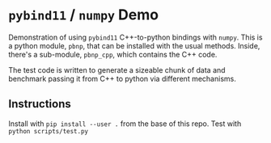 # `pybind11` / `numpy` Demo #

Demonstration of using `pybind11` C++-to-python bindings with `numpy`. This
is a python module, `pbnp`, that can be installed with the usual methods.
Inside, there's a sub-module, `pbnp_cpp`, which contains the C++ code.

The test code is written to generate a sizeable chunk of data and benchmark
passing it from C++ to python via different mechanisms.

## Instructions ##

Install with `pip install --user .` from the base of this repo. Test with
`python scripts/test.py`

